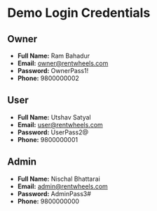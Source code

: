 # Demo Login Credentials

## Owner
- **Full Name:** Ram Bahadur
- **Email:** owner@rentwheels.com
- **Password:** OwnerPass1!
- **Phone:** 9800000002

## User
- **Full Name:** Utshav Satyal
- **Email:** user@rentwheels.com
- **Password:** UserPass2@
- **Phone:** 9800000001

## Admin
- **Full Name:** Nischal Bhattarai
- **Email:** admin@rentwheels.com
- **Password:** AdminPass3#
- **Phone:** 9800000000